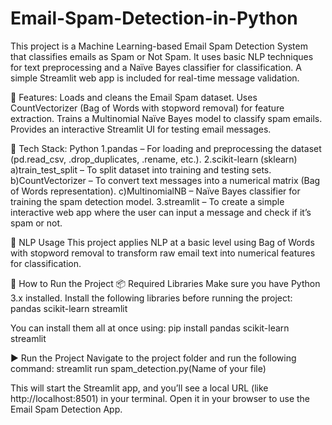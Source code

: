 # Email-Spam-Detection-in-Python
This project is a Machine Learning-based Email Spam Detection System that classifies emails as Spam or Not Spam. It uses basic NLP techniques for text preprocessing and a Naïve Bayes classifier for classification. A simple Streamlit web app is included for real-time message validation.

🔹 Features:
Loads and cleans the Email Spam dataset.
Uses CountVectorizer (Bag of Words with stopword removal) for feature extraction.
Trains a Multinomial Naïve Bayes model to classify spam emails.
Provides an interactive Streamlit UI for testing email messages.

🔹 Tech Stack:
Python
1.pandas – For loading and preprocessing the dataset (pd.read_csv, .drop_duplicates, .rename, etc.).
2.scikit-learn (sklearn)
a)train_test_split – To split dataset into training and testing sets.
b)CountVectorizer – To convert text messages into a numerical matrix (Bag of Words representation).
c)MultinomialNB – Naïve Bayes classifier for training the spam detection model.
3.streamlit – To create a simple interactive web app where the user can input a message and check if it’s spam or not.

🔹 NLP Usage
This project applies NLP at a basic level using Bag of Words with stopword removal to transform raw email text into numerical features for classification.

🚀 How to Run the Project
📦 Required Libraries
Make sure you have Python 3.x installed. Install the following libraries before running the project:
pandas
scikit-learn
streamlit

You can install them all at once using:
pip install pandas scikit-learn streamlit

▶️ Run the Project
Navigate to the project folder and run the following command:
streamlit run spam_detection.py(Name of your file)

This will start the Streamlit app, and you’ll see a local URL (like http://localhost:8501) in your terminal. Open it in your browser to use the Email Spam Detection App.
